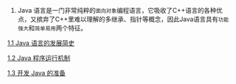 1. Java 语言是一门非常纯粹的`面向对象`编程语言，它吸收了C++语言的各种优点，又摈弃了C++里难以理解的多继承、指针等概念，因此Java语言具有`功能强大`和`简单易用`两个特征。

[1.1 Java 语言的发展简史](./1.1.md)

[1.2 Java 程序运行机制](./1.2.md)

[1.3 开发 Java 的准备](./1.3.md)
